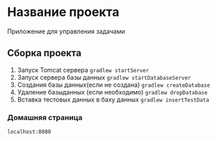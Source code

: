 # Название проекта
Приложение для управления задачами
## Сборка проекта
1. Запуск Tomcat сервера `gradlew startServer`
2. Запуск сервера базы данных `gradlew startDatabaseServer`
3. Создания базы данных(если не создана) `gradlew createDatabase`
4. Удаление базыданных (если необходимо) `gradlew dropDatabase`
5. Вставка тестовых данных в баху данных `gradlew insertTestData`

### Домашняя страница
`localhost:8080`

